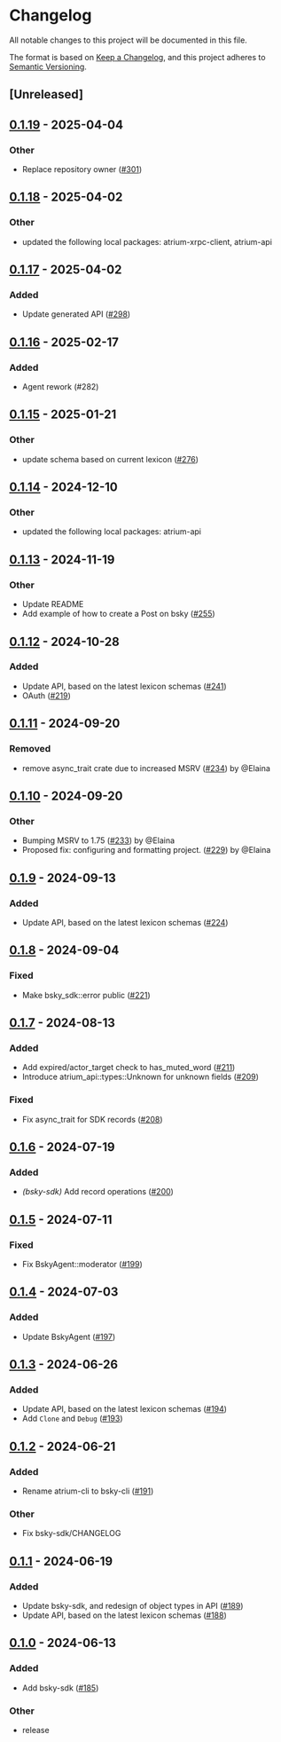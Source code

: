 # Changelog
All notable changes to this project will be documented in this file.

The format is based on [Keep a Changelog](https://keepachangelog.com/en/1.0.0/),
and this project adheres to [Semantic Versioning](https://semver.org/spec/v2.0.0.html).

## [Unreleased]

## [0.1.19](https://github.com/atrium-rs/atrium/compare/bsky-sdk-v0.1.18...bsky-sdk-v0.1.19) - 2025-04-04

### Other

- Replace repository owner ([#301](https://github.com/atrium-rs/atrium/pull/301))

## [0.1.18](https://github.com/sugyan/atrium/compare/bsky-sdk-v0.1.17...bsky-sdk-v0.1.18) - 2025-04-02

### Other

- updated the following local packages: atrium-xrpc-client, atrium-api

## [0.1.17](https://github.com/sugyan/atrium/compare/bsky-sdk-v0.1.16...bsky-sdk-v0.1.17) - 2025-04-02

### Added

- Update generated API ([#298](https://github.com/sugyan/atrium/pull/298))

## [0.1.16](https://github.com/sugyan/atrium/compare/bsky-sdk-v0.1.15...bsky-sdk-v0.1.16) - 2025-02-17

### Added

- Agent rework (#282)

## [0.1.15](https://github.com/sugyan/atrium/compare/bsky-sdk-v0.1.14...bsky-sdk-v0.1.15) - 2025-01-21

### Other

- update schema based on current lexicon ([#276](https://github.com/sugyan/atrium/pull/276))

## [0.1.14](https://github.com/sugyan/atrium/compare/bsky-sdk-v0.1.13...bsky-sdk-v0.1.14) - 2024-12-10

### Other

- updated the following local packages: atrium-api

## [0.1.13](https://github.com/sugyan/atrium/compare/bsky-sdk-v0.1.12...bsky-sdk-v0.1.13) - 2024-11-19

### Other

- Update README
- Add example of how to create a Post on bsky ([#255](https://github.com/sugyan/atrium/pull/255))

## [0.1.12](https://github.com/sugyan/atrium/compare/bsky-sdk-v0.1.11...bsky-sdk-v0.1.12) - 2024-10-28

### Added

- Update API, based on the latest lexicon schemas ([#241](https://github.com/sugyan/atrium/pull/241))
- OAuth ([#219](https://github.com/sugyan/atrium/pull/219))
## [0.1.11](https://github.com/sugyan/atrium/compare/bsky-sdk-v0.1.10...bsky-sdk-v0.1.11) - 2024-09-20

### Removed
- remove async_trait crate due to increased MSRV ([#234](https://github.com/sugyan/atrium/pull/234)) by @Elaina
## [0.1.10](https://github.com/sugyan/atrium/compare/bsky-sdk-v0.1.9...bsky-sdk-v0.1.10) - 2024-09-20

### Other
- Bumping MSRV to 1.75 ([#233](https://github.com/sugyan/atrium/pull/233)) by @Elaina
- Proposed fix: configuring and formatting project. ([#229](https://github.com/sugyan/atrium/pull/229)) by @Elaina

## [0.1.9](https://github.com/sugyan/atrium/compare/bsky-sdk-v0.1.8...bsky-sdk-v0.1.9) - 2024-09-13

### Added

- Update API, based on the latest lexicon schemas ([#224](https://github.com/sugyan/atrium/pull/224))

## [0.1.8](https://github.com/sugyan/atrium/compare/bsky-sdk-v0.1.7...bsky-sdk-v0.1.8) - 2024-09-04

### Fixed
- Make bsky_sdk::error public ([#221](https://github.com/sugyan/atrium/pull/221))

## [0.1.7](https://github.com/sugyan/atrium/compare/bsky-sdk-v0.1.6...bsky-sdk-v0.1.7) - 2024-08-13

### Added
- Add expired/actor_target check to has_muted_word ([#211](https://github.com/sugyan/atrium/pull/211))
- Introduce atrium_api::types::Unknown for unknown fields  ([#209](https://github.com/sugyan/atrium/pull/209))

### Fixed
- Fix async_trait for SDK records ([#208](https://github.com/sugyan/atrium/pull/208))

## [0.1.6](https://github.com/sugyan/atrium/compare/bsky-sdk-v0.1.5...bsky-sdk-v0.1.6) - 2024-07-19

### Added
- *(bsky-sdk)* Add record operations ([#200](https://github.com/sugyan/atrium/pull/200))

## [0.1.5](https://github.com/sugyan/atrium/compare/bsky-sdk-v0.1.4...bsky-sdk-v0.1.5) - 2024-07-11

### Fixed
- Fix BskyAgent::moderator ([#199](https://github.com/sugyan/atrium/pull/199))

## [0.1.4](https://github.com/sugyan/atrium/compare/bsky-sdk-v0.1.3...bsky-sdk-v0.1.4) - 2024-07-03

### Added
- Update BskyAgent ([#197](https://github.com/sugyan/atrium/pull/197))

## [0.1.3](https://github.com/sugyan/atrium/compare/bsky-sdk-v0.1.2...bsky-sdk-v0.1.3) - 2024-06-26

### Added
- Update API, based on the latest lexicon schemas ([#194](https://github.com/sugyan/atrium/pull/194))
- Add `Clone` and `Debug` ([#193](https://github.com/sugyan/atrium/pull/193))

## [0.1.2](https://github.com/sugyan/atrium/compare/bsky-sdk-v0.1.1...bsky-sdk-v0.1.2) - 2024-06-21

### Added
- Rename atrium-cli to bsky-cli ([#191](https://github.com/sugyan/atrium/pull/191))

### Other
- Fix bsky-sdk/CHANGELOG

## [0.1.1](https://github.com/sugyan/atrium/compare/bsky-sdk-v0.1.0...bsky-sdk-v0.1.1) - 2024-06-19

### Added
- Update bsky-sdk, and redesign of object types in API ([#189](https://github.com/sugyan/atrium/pull/189))
- Update API, based on the latest lexicon schemas ([#188](https://github.com/sugyan/atrium/pull/188))

## [0.1.0](https://github.com/sugyan/atrium/releases/tag/bsky-sdk-v0.1.0) - 2024-06-13

### Added
- Add bsky-sdk ([#185](https://github.com/sugyan/atrium/pull/185))

### Other
- release
